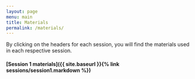 ```yaml
---
layout: page
menu: main
title: Materials
permalink: /materials/
---
```


By clicking on the headers for each session, you will find the materials used in each respective session. 

#### [Session 1 materials]({{ site.baseurl }}{% link sessions/session1.markdown %})
